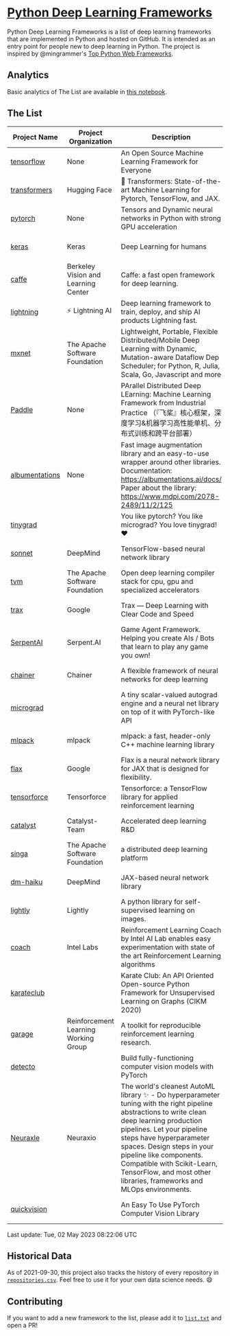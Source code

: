 # [Python Deep Learning Frameworks](https://www.github.com/shimst3r/python-deep-learning-frameworks)

Python Deep Learning Frameworks is a list of deep learning frameworks that are implemented in Python and hosted on GitHub. It is intended as an entry point for people new to deep learning in Python. The project is inspired by @mingrammer's [Top Python Web Frameworks](https://github.com/mingrammer/python-web-framework-stars).

## Analytics

Basic analytics of The List are available in [this notebook](./notebooks/development_over_time.ipynb).

## The List

| Project Name | Project Organization | Description | Stars | Forks | Open Issues | Last Commit |
| ------------ | -------------------- | ----------- | ----: | ----: | ----------: | ----------- |
| [tensorflow](https://tensorflow.org) | None | An Open Source Machine Learning Framework for Everyone | 173914 | 88221 | 2181 | 0 day(s) ago |
| [transformers](https://huggingface.co/transformers) | Hugging Face | 🤗 Transformers: State-of-the-art Machine Learning for Pytorch, TensorFlow, and JAX. | 97338 | 20140 | 693 | 0 day(s) ago |
| [pytorch](https://pytorch.org) | None | Tensors and Dynamic neural networks in Python with strong GPU acceleration | 66203 | 18213 | 11821 | 0 day(s) ago |
| [keras](http://keras.io/) | Keras | Deep Learning for humans | 58186 | 19329 | 393 | 0 day(s) ago |
| [caffe](http://caffe.berkeleyvision.org/) | Berkeley Vision and Learning Center | Caffe: a fast open framework for deep learning. | 33309 | 18987 | 1180 | 0 day(s) ago |
| [lightning](https://lightning.ai) | ⚡️ Lightning AI  | Deep learning framework to train, deploy, and ship AI products Lightning fast. | 22655 | 2863 | 652 | 0 day(s) ago |
| [mxnet](https://mxnet.apache.org) | The Apache Software Foundation | Lightweight, Portable, Flexible Distributed/Mobile Deep Learning with Dynamic, Mutation-aware Dataflow Dep Scheduler; for Python, R, Julia, Scala, Go, Javascript and more | 20390 | 6867 | 1994 | 0 day(s) ago |
| [Paddle](http://www.paddlepaddle.org/) | None | PArallel Distributed Deep LEarning: Machine Learning Framework from Industrial Practice （『飞桨』核心框架，深度学习&机器学习高性能单机、分布式训练和跨平台部署） | 20163 | 5140 | 1977 | 0 day(s) ago |
| [albumentations](https://albumentations.ai) | None | Fast image augmentation library and an easy-to-use wrapper around other libraries. Documentation:  https://albumentations.ai/docs/ Paper about the library: https://www.mdpi.com/2078-2489/11/2/125 | 11937 | 1502 | 362 | 1 day(s) ago |
| [tinygrad](https://github.com/geohot/tinygrad) |  | You like pytorch? You like micrograd? You love tinygrad! ❤️  | 11352 | 1053 | 46 | 0 day(s) ago |
| [sonnet](https://sonnet.dev/) | DeepMind | TensorFlow-based neural network library | 9561 | 1354 | 34 | 1 day(s) ago |
| [tvm](https://tvm.apache.org/) | The Apache Software Foundation | Open deep learning compiler stack for cpu, gpu and specialized accelerators | 9522 | 3027 | 622 | 0 day(s) ago |
| [trax](https://github.com/google/trax) | Google | Trax — Deep Learning with Clear Code and Speed | 7502 | 781 | 106 | 1 day(s) ago |
| [SerpentAI](http://serpent.ai) | Serpent.AI | Game Agent Framework. Helping you create AIs / Bots that learn to play any game you own! | 6485 | 770 | 2 | 0 day(s) ago |
| [chainer](https://chainer.org) | Chainer | A flexible framework of neural networks for deep learning | 5791 | 1388 | 12 | 0 day(s) ago |
| [micrograd](https://github.com/karpathy/micrograd) |  | A tiny scalar-valued autograd engine and a neural net library on top of it with PyTorch-like API | 4761 | 567 | 21 | 0 day(s) ago |
| [mlpack](https://www.mlpack.org/) | mlpack | mlpack: a fast, header-only C++ machine learning library | 4391 | 1494 | 42 | 0 day(s) ago |
| [flax](https://flax.readthedocs.io) | Google | Flax is a neural network library for JAX that is designed for flexibility. | 4286 | 499 | 136 | 0 day(s) ago |
| [tensorforce](https://github.com/tensorforce/tensorforce) | Tensorforce | Tensorforce: a TensorFlow library for applied reinforcement learning | 3237 | 538 | 34 | 0 day(s) ago |
| [catalyst](https://catalyst-team.com) | Catalyst-Team | Accelerated deep learning R&D | 3123 | 400 | 9 | 2 day(s) ago |
| [singa](https://github.com/apache/singa) | The Apache Software Foundation | a distributed deep learning platform | 2828 | 983 | 50 | 1 day(s) ago |
| [dm-haiku](https://dm-haiku.readthedocs.io) | DeepMind | JAX-based neural network library | 2467 | 206 | 95 | 1 day(s) ago |
| [lightly](https://docs.lightly.ai/self-supervised-learning/) | Lightly | A python library for self-supervised learning on images. | 2268 | 193 | 52 | 0 day(s) ago |
| [coach](https://intellabs.github.io/coach/) | Intel Labs | Reinforcement Learning Coach by Intel AI Lab enables easy experimentation with state of the art Reinforcement Learning algorithms | 2244 | 449 | 90 | 1 day(s) ago |
| [karateclub](https://karateclub.readthedocs.io) |  | Karate Club: An API Oriented Open-source Python Framework for Unsupervised Learning on Graphs (CIKM 2020) | 1880 | 229 | 4 | 1 day(s) ago |
| [garage](https://github.com/rlworkgroup/garage) | Reinforcement Learning Working Group | A toolkit for reproducible reinforcement learning research. | 1678 | 287 | 230 | 0 day(s) ago |
| [detecto](https://detecto.readthedocs.io/) |  | Build fully-functioning computer vision models with PyTorch | 587 | 103 | 44 | 13 day(s) ago |
| [Neuraxle](https://www.neuraxle.org/) | Neuraxio | The world's cleanest AutoML library ✨ - Do hyperparameter tuning with the right pipeline abstractions to write clean deep learning production pipelines. Let your pipeline steps have hyperparameter spaces. Design steps in your pipeline like components. Compatible with Scikit-Learn, TensorFlow, and most other libraries, frameworks and MLOps environments. | 564 | 58 | 43 | 7 day(s) ago |
| [quickvision](https://github.com/oke-aditya/quickvision) |  | An Easy To Use PyTorch Computer Vision Library | 49 | 5 | 19 | 62 day(s) ago |

Last update: Tue, 02 May 2023 08:22:06 UTC

## Historical Data

As of 2021-09-30, this project also tracks the history of every repository in [`repositories.csv`](./repositories.csv). Feel free to use it for your own data science needs. :smile:

## Contributing

If you want to add a new framework to the list, please add it to [`list.txt`](./python-deep-learning-frameworks/list.txt) and open a PR!